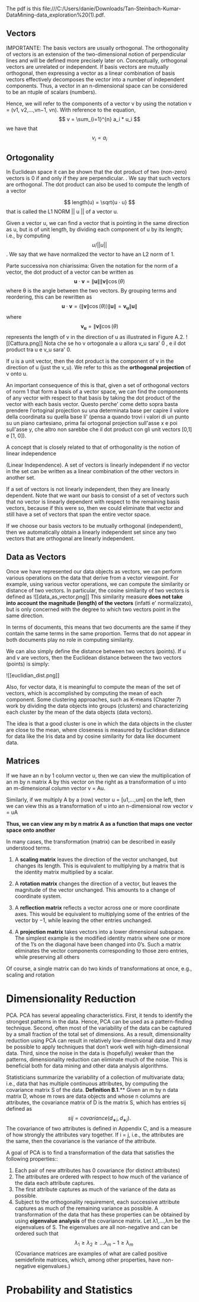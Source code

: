 The pdf is this file:///C:/Users/danie/Downloads/Tan-Steinbach-Kumar-DataMining-data_exploration%20(1).pdf.

## Vectors
IMPORTANTE:
The basis vectors are usually orthogonal. The orthogonality of vectors is an extension of the two-dimensional notion of perpendicular lines and will be defined more precisely later on. Conceptually, orthogonal vectors are unrelated or independent. If basis vectors are mutually orthogonal, then expressing a vector as a linear combination of basis vectors effectively decomposes the vector into a number of independent components.
Thus, a vector in an n-dimensional space can be considered to be an ntuple of scalars (numbers).


Hence, we will refer to the components of a vector v by using the notation v = (v1, v2,...,vn−1, vn). With reference to the equation, $$ v = \sum_{i=1}^{n} a_i * u_i $$
we have that $$v_i = a_i $$
## Ortogonality
In Euclidean space it can be shown that the dot product of two (non-zero) vectors is 0 if and only if they are perpendicular. . We say that such vectors are orthogonal. The dot product can also be used to compute the length of a vector

$$ length(u) = \sqrt{u · u} $$
that is called the L1 NORM  || u || of a vector u.

Given a vector u, we can find a vector that is pointing in the same direction as u, but is of unit length, by dividing each component of u by its length; i.e., by computing $$u/||u||$$. We say that we have normalized the vector to have an L2 norm of 1.

Parte successiva non chiarissima:
Given the notation for the norm of a vector, the dot product of a vector can be written as
$$
\mathbf{u} \cdot \mathbf{v} = \lVert \mathbf{u} \rVert \lVert \mathbf{v} \rVert \cos(\theta)
$$
where θ is the angle between the two vectors. By grouping terms and reordering, this can be rewritten as
$$
\mathbf{u} \cdot \mathbf{v} = (\lVert \mathbf{v} \rVert \cos(\theta)) \lVert \mathbf{u} \rVert = \mathbf{v_u} \lVert \mathbf{u} \rVert
$$
where $$
\mathbf{v_u} = \lVert \mathbf{v} \rVert \cos(\theta)
$$
represents the length of v in the direction of u as illustrated in Figure A.2.
![[Cattura.png]]
Nota che se ho v ortogonale a u allora v_u sara' 0 , e il dot product tra u e v_u sara' 0.

If u is a unit vector, then the dot product is the component of v in the direction of u (just the v_u). We refer to this as the **orthogonal projection** of v onto u.

An important consequence of this is that, given a set of orthogonal vectors of norm 1 that form a basis of a vector space, we can find the components of any vector with respect to that basis by taking the dot product of the vector with each basis vector.
Questo perche' come detto sopra basta prendere l'ortoginal projection su una determinata base per capire il valore della coordinata su quella base li' (pensa a quando trovi i valori di un punto su un piano cartesiano, prima fai ortogonal projection sull'asse x e poi sull'asse y, che altro non sarebbe che il dot product con gli unit vectors \[0,1\] e \[1, 0]\).

A concept that is closely related to that of orthogonality is the notion of linear independence

(Linear Independence). A set of vectors is linearly independent if no vector in the set can be written as a linear combination of the other vectors in another set.

If a set of vectors is not linearly independent, then they are linearly dependent. Note that we want our basis to consist of a set of vectors such that no vector is linearly dependent with respect to the remaining basis vectors, because if this were so, then we could eliminate that vector and still have a set of vectors that span the entire vector space.

If we choose our basis vectors to be mutually orthogonal (independent), then we automatically obtain a linearly independent set since any two vectors that are orthogonal are linearly independent.


## Data as Vectors 
Once we have represented our data objects as vectors, we can perform various operations on the data that derive from a vector viewpoint. For example, using various vector operations, we can compute the similarity or distance of two vectors. In particular, the cosine similarity of two vectors is defined as
![[data_as_vector.png]]
This similarity measure **does not take into account the magnitude (length) of the vectors** (infatti e' normalizzato), but is only concerned with the degree to which two vectors point in the same direction.

In terms of documents, this means that two documents are the same if they contain the same terms in the same proportion. Terms that do not appear in both documents play no role in computing similarity.

We can also simply define the distance between two vectors (points). If u and v are vectors, then the Euclidean distance between the two vectors (points) is simply:

![[euclidian_dist.png]]

Also, for vector data, it is meaningful to compute the mean of the set of vectors, which is accomplished by computing the mean of each component.
Some clustering approaches, such as K-means (Chapter 7) work by dividing the data objects into groups (clusters) and characterizing each cluster by the mean of the data objects (data vectors).


The idea is that a good cluster is one in which the data objects in the cluster are close to the mean, where closeness is measured by Euclidean distance for data like the Iris data and by cosine similarity for data like document data.


## Matrices
If we have an n by 1 column vector u, then we can view the multiplication of an m by n matrix A by this vector on the right as a transformation of u into an m-dimensional column vector v = Au.

Similarly, if we multiply A by a (row) vector u = \[u1,...,um\] on the left, then we can view this as a transformation of u into an n-dimensional row vector v = uA

**Thus, we can view any m by n matrix A as a function that maps one vector space onto another**

In many cases, the transformation (matrix) can be described in easily understood terms.
1. A **scaling matrix** leaves the direction of the vector unchanged, but changes its length. This is equivalent to multiplying by a matrix that is the identity matrix multiplied by a scalar.

2. A **rotation matrix** changes the direction of a vector, but leaves the magnitude of the vector unchanged. This amounts to a change of coordinate system. 

3. A **reflection matrix** reflects a vector across one or more coordinate axes. This would be equivalent to multiplying some of the entries of the vector by −1, while leaving the other entries unchanged. 

4. A **projection matrix** takes vectors into a lower dimensional subspace. The simplest example is the modified identity matrix where one or more of the 1’s on the diagonal have been changed into 0’s. Such a matrix eliminates the vector components corresponding to those zero entries, while preserving all others

Of course, a single matrix can do two kinds of transformations at once, e.g., scaling and rotation

# Dimensionality Reduction
PCA.
PCA has several appealing characteristics. First, it tends to identify the strongest patterns in the data. Hence, PCA can be used as a pattern-finding technique. Second, often most of the variability of the data can be captured by a small fraction of the total set of dimensions. As a result, dimensionality reduction using PCA can result in relatively low-dimensional data and it may be possible to apply techniques that don’t work well with high-dimensional data. Third, since the noise in the data is (hopefully) weaker than the patterns, dimensionality reduction can eliminate much of the noise. This is beneficial both for data mining and other data analysis algorithms.

Statisticians summarize the variability of a collection of multivariate data; i.e., data that has multiple continuous attributes, by computing the covariance matrix S of the data. 
**Definition B.1**.** Given an m by n data matrix D, whose m rows are data objects and whose n columns are attributes, the covariance matrix of D is the matrix S, which has entries sij defined as
$$ sij = covariance(d_{∗i}, d_{∗j} ).$$
The covariance of two attributes is defined in Appendix C, and is a measure of how strongly the attributes vary together.
If i = j, i.e., the attributes are the same, then the covariance is the variance of the attribute.

A goal of PCA is to find a transformation of the data that satisfies the following properties::
1. Each pair of new attributes has 0 covariance (for distinct attributes)
2. The attributes are ordered with respect to how much of the variance of the data each attribute captures.
3. The first attribute captures as much of the variance of the data as possible.
4. Subject to the orthogonality requirement, each successive attribute captures as much of the remaining variance as possible.
A transformation of the data that has these properties can be obtained by using **eigenvalue analysis** of the covariance matrix.
Let λ1,...,λm be the eigenvalues of S. The eigenvalues are all non-negative and can be ordered such that $$λ_1 ≥ λ_2 ≥ ...λ_m−1 ≥ λ_m$$
(Covariance matrices are examples of what are called positive semidefinite matrices, which, among other properties, have non-negative eigenvalues.)

# Probability and Statistics